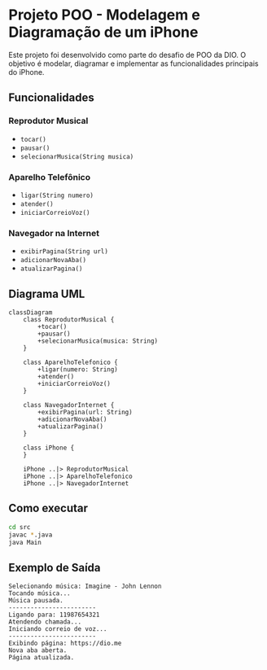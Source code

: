 # Projeto POO - Modelagem e Diagramação de um iPhone

Este projeto foi desenvolvido como parte do desafio de POO da DIO.
O objetivo é modelar, diagramar e implementar as funcionalidades principais do iPhone.

## Funcionalidades

### Reprodutor Musical
- `tocar()`
- `pausar()`
- `selecionarMusica(String musica)`

### Aparelho Telefônico
- `ligar(String numero)`
- `atender()`
- `iniciarCorreioVoz()`

### Navegador na Internet
- `exibirPagina(String url)`
- `adicionarNovaAba()`
- `atualizarPagina()`

## Diagrama UML 

```mermaid
classDiagram
    class ReprodutorMusical {
        +tocar()
        +pausar()
        +selecionarMusica(musica: String)
    }

    class AparelhoTelefonico {
        +ligar(numero: String)
        +atender()
        +iniciarCorreioVoz()
    }

    class NavegadorInternet {
        +exibirPagina(url: String)
        +adicionarNovaAba()
        +atualizarPagina()
    }

    class iPhone {
    }

    iPhone ..|> ReprodutorMusical
    iPhone ..|> AparelhoTelefonico
    iPhone ..|> NavegadorInternet
```

## Como executar

```bash
cd src
javac *.java
java Main
```

## Exemplo de Saída

```
Selecionando música: Imagine - John Lennon
Tocando música...
Música pausada.
------------------------
Ligando para: 11987654321
Atendendo chamada...
Iniciando correio de voz...
------------------------
Exibindo página: https://dio.me
Nova aba aberta.
Página atualizada.
```
